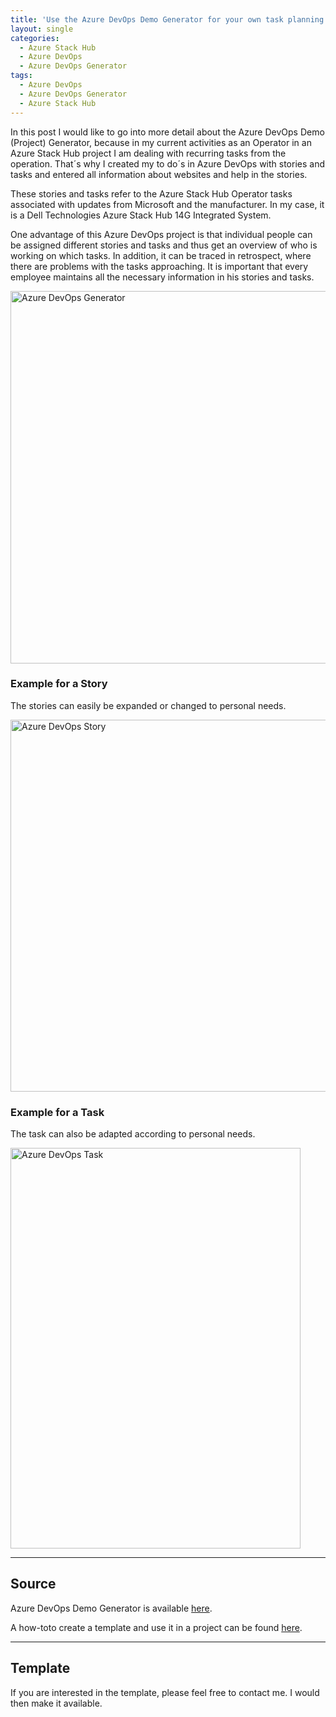```yaml
---
title: 'Use the Azure DevOps Demo Generator for your own task planning - creation of a template'
layout: single
categories:
  - Azure Stack Hub
  - Azure DevOps
  - Azure DevOps Generator
tags:
  - Azure DevOps
  - Azure DevOps Generator
  - Azure Stack Hub
---
```


In this post I would like to go into more detail about the Azure DevOps Demo (Project) Generator, because in my current activities as an Operator in an Azure Stack Hub project I am dealing with recurring tasks from the operation. That´s why I created my to do´s in Azure DevOps with stories and tasks and entered all information about websites and help in the stories.

These stories and tasks refer to the Azure Stack Hub Operator tasks associated with updates from Microsoft and the manufacturer. In my case, it is a Dell Technologies Azure Stack Hub 14G Integrated System.

One advantage of this Azure DevOps project is that individual people can be assigned different stories and tasks and thus get an overview of who is working on which tasks. In addition, it can be traced in retrospect, where there are problems with the tasks approaching. It is important that every employee maintains all the necessary information in his stories and tasks.



<img loading="lazy" class="aligncenter size-full wp-image-243" src="https://azurestack.info/wp-content/uploads/2020/05/AzureDevOpsDemoGenerator.jpg" alt="Azure DevOps Generator" width="860" height="596" srcset="https://azurestack.info/wp-content/uploads/2020/05/AzureDevOpsDemoGenerator.jpg 860w, https://azurestack.info/wp-content/uploads/2020/05/AzureDevOpsDemoGenerator-300x208.jpg 300w, https://azurestack.info/wp-content/uploads/2020/05/AzureDevOpsDemoGenerator-768x532.jpg 768w" sizes="(max-width: 860px) 100vw, 860px" /> 



### Example for a Story

The stories can easily be expanded or changed to personal needs.

<img loading="lazy" class="aligncenter size-full wp-image-244" src="https://azurestack.info/wp-content/uploads/2020/05/AzureDevOpsStories.jpg" alt="Azure DevOps Story" width="698" height="595" srcset="https://azurestack.info/wp-content/uploads/2020/05/AzureDevOpsStories.jpg 698w, https://azurestack.info/wp-content/uploads/2020/05/AzureDevOpsStories-300x256.jpg 300w" sizes="(max-width: 698px) 100vw, 698px" /> 



### Example for a Task

The task can also be adapted according to personal needs.

<img loading="lazy" class="aligncenter size-full wp-image-245" src="https://azurestack.info/wp-content/uploads/2020/05/AzureDevOpsTasks.jpg" alt="Azure DevOps Task" width="464" height="641" srcset="https://azurestack.info/wp-content/uploads/2020/05/AzureDevOpsTasks.jpg 464w, https://azurestack.info/wp-content/uploads/2020/05/AzureDevOpsTasks-217x300.jpg 217w" sizes="(max-width: 464px) 100vw, 464px" /> 



* * *

## Source

Azure DevOps Demo Generator is available [here](https://azuredevopsdemogenerator.azurewebsites.net/).

A how-toto create a template and use it in a project can be found [here](https://vstsdemodata.visualstudio.com/AzureDevOpsDemoGenerator/_wiki/wikis/AzureDevOpsGenerator.wiki/58/Build-your-own-template).

* * *

## Template

If you are interested in the template, please feel free to contact me. I would then make it available.
